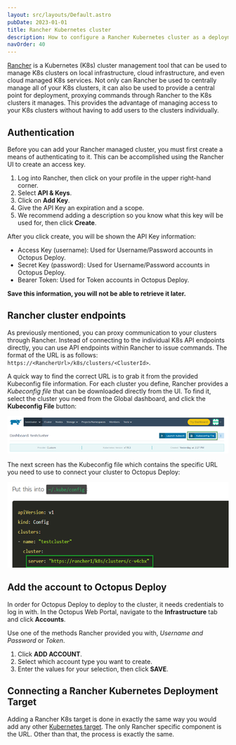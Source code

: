 ```yaml
---
layout: src/layouts/Default.astro
pubDate: 2023-01-01
title: Rancher Kubernetes cluster
description: How to configure a Rancher Kubernetes cluster as a deployment target in Octopus
navOrder: 40
---
```

[Rancher](http://www.rancher.com) is a Kubernetes (K8s) cluster management tool that can be used to manage K8s clusters on local infrastructure, cloud infrastructure, and even cloud managed K8s services.  Not only can Rancher be used to centrally manage all of your K8s clusters, it can also be used to provide a central point for deployment, proxying commands through Rancher to the K8s clusters it manages.  This provides the advantage of managing access to your K8s clusters without having to add users to the clusters individually.

## Authentication

Before you can add your Rancher managed cluster, you must first create a means of authenticating to it.  This can be accomplished using the Rancher UI to create an access key.

1. Log into Rancher, then click on your profile in the upper right-hand corner.
1. Select **API & Keys**.
1. Click on **Add Key**.
1. Give the API Key an expiration and a scope.  
1. We recommend adding a description so you know what this key will be used for, then click **Create**.

After you click create, you will be shown the API Key information:
- Access Key (username): Used for Username/Password accounts in Octopus Deploy.
- Secret Key (password): Used for Username/Password accounts in Octopus Deploy.
- Bearer Token: Used for Token accounts in Octopus Deploy.

**Save this information, you will not be able to retrieve it later.**

## Rancher cluster endpoints

As previously mentioned, you can proxy communication to your clusters through Rancher.  Instead of connecting to the individual K8s API endpoints directly, you can use API endpoints within Rancher to issue commands.  The format of the URL is as follows: `https://<RancherUrl>/k8s/clusters/<ClusterId>`.

A quick way to find the correct URL is to grab it from the provided Kubeconfig file information.  For each cluster you define, Rancher provides a *Kubeconfig file* that can be downloaded directly from the UI.  To find it, select the cluster you need from the Global dashboard, and click the **Kubeconfig File** button:

![Rancher Kubeconfig file](rancher-kubeconfig-file.png "width=500")

The next screen has the Kubeconfig file which contains the specific URL you need to use to connect your cluster to Octopus Deploy:

![Rancher cluster URL](rancher-cluster-url.png "width=500")

## Add the account to Octopus Deploy

In order for Octopus Deploy to deploy to the cluster, it needs credentials to log in with. In the Octopus Web Portal, navigate to the **Infrastructure** tab and click **Accounts**.

Use one of the methods Rancher provided you with, *Username and Password* or *Token*.

1. Click **ADD ACCOUNT**.
1. Select which account type you want to create.
1. Enter the values for your selection, then click **SAVE**.


## Connecting a Rancher Kubernetes Deployment Target

Adding a Rancher K8s target is done in exactly the same way you would add any other [Kubernetes target](/docs/infrastructure/deployment-targets/kubernetes-target/#add-a-kubernetes-target).  The only Rancher specific component is the URL.  Other than that, the process is exactly the same.